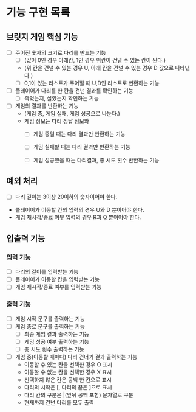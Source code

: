 # 기능 구현 목록

## 브릿지 게임 핵심 기능
- [ ] 주어진 숫자의 크기로 다리를 만드는 기능
  - [ ] (값이 0인 경우 아래칸, 1인 경우 위칸이 건널 수 있는 칸이 된다.)
  - (위 칸을 건널 수 있는 경우 U, 아래 칸을 건널 수 있는 경우 D 값으로 나타낸다.)
  - [ ] 0,1이 있는 리스트가 주어질 때 U,D인 리스트로 변환하는 기능
  
- [ ] 플레이어가 다리를 한 칸을 건넌 결과를 확인하는 기능
  - [ ] 죽었는지, 살았는지 확인하는 기능
  
- [ ] 게임의 결과를 반환하는 기능
  - (게임 중, 게임 실패, 게임 성공으로 나눈다.)
  - 게임 정보는 다리 정답 정보와
    - [ ] 게임 중일 때는 다리 결과만 반환하는 기능
    - [ ] 게임 실패할 때는 다리 결과만 반환하는 기능
    - [ ] 게임 성공했을 때는 다리결과, 총 시도 횟수 반환하는 기능


## 예외 처리
- [ ] 다리 길이는 3이상 20이하의 숫자이어야 한다.
- 플레이어가 이동할 칸의 입력의 경우 U와 D 뿐이어야 한다.
- 게임 재시작/종료 여부 입력의 경우 R과 Q 뿐이어야 한다.

## 입출력 기능
### 입력 기능
- [ ] 다리의 길이를 입력받는 기능
- [ ] 플레이어가 이동할 칸을 입력받는 기능
- [ ] 게임 재시작/종료 여부를 입력받는 기능

### 출력 기능
- [ ] 게임 시작 문구를 출력하는 기능
- [ ] 게임 종료 문구를 출력하는 기능
  - [ ] 최종 게임 결과 출력하는 기능
  - [ ] 게임 성공 여부 출력하는 기능
  - [ ] 총 시도 횟수 출력하는 기능
- [ ] 게임 중(이동할 때마다) 다리 건너기 결과 출력하는 기능
  - 이동할 수 있는 칸을 선택한 경우 O 표시
  - 이동할 수 없는 칸을 선택한 경우 X 표시
  - 선택하지 않은 칸은 공백 한 칸으로 표시
  - 다리의 시작은 [, 다리의 끝은 ]으로 표시
  - 다리 칸의 구분은 |(앞뒤 공백 포함) 문자열로 구분
  - 현재까지 건넌 다리를 모두 출력
